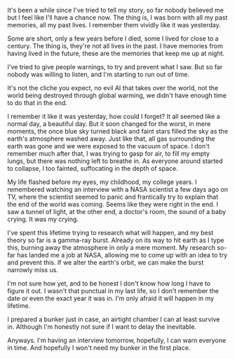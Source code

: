 It's been a while since I've tried to tell my story, so far nobody believed me but I feel like I'll have a chance now. The thing is, I was born with all my past memories, all my past lives. I remember them vividly like it was yesterday.

Some are short, only a few years before I died, some I lived for close to a century. The thing is, they're not all lives in the past. I have memories from having lived in the future, these are the memories that keep me up at night.

I've tried to give people warnings, to try and prevent what I saw. But so far nobody was willing to listen, and I'm starting to run out of time.

It's not the cliche you expect, no evil AI that takes over the world, not the world being destroyed through global warming, we didn't have enough time to do that in the end.

I remember it like it was yesterday, how could I forget? It all seemed like a normal day, a beautiful day. But it soon changed for the worst, in mere moments, the once blue sky turned black and faint stars filled the sky as the earth's atmosphere washed away. Just like that, all gas surrounding the earth was gone and we were exposed to the vacuum of space. I don't remember much after that, I was trying to gasp for air, to fill my empty lungs, but there was nothing left to breathe in. As everyone around started to collapse, I too fainted, suffocating in the depth of space.

My life flashed before my eyes, my childhood, my college years. I remembered watching an interview with a NASA scientist a few days ago on TV, where the scientist seemed to panic and frantically try to explain that the end of the world was coming. Seems like they were right in the end. I saw a tunnel of light, at the other end, a doctor's room, the sound of a baby crying. It was my crying.

I've spent this lifetime trying to research what will happen, and my best theory so far is a gamma-ray burst. Already on its way to hit earth as I type this, burning away the atmosphere in only a mere moment. My research so-far has landed me a job at NASA, allowing me to come up with an idea to try and prevent this. If we alter the earth's orbit, we can make the burst narrowly miss us.

I'm not sure how yet, and to be honest I don't know how long I have to figure it out. I wasn't that punctual in my last life, so I don't remember the date or even the exact year it was in. I'm only afraid it will happen in my lifetime.

I prepared a bunker just in case, an airtight chamber I can at least survive in. Although I'm honestly not sure if I want to delay the inevitable.

Anyways. I'm having an interview tomorrow, hopefully, I can warn everyone in time. And hopefully I won't need my bunker in the first place.